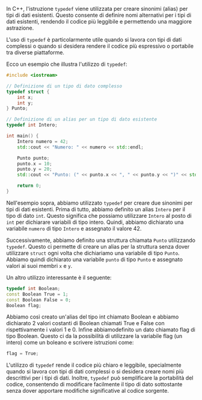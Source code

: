In C++, l'istruzione `typedef` viene utilizzata per creare sinonimi (alias) per tipi di dati esistenti. Questo consente di definire nomi alternativi per i tipi di dati esistenti, rendendo il codice più leggibile e permettendo una maggiore astrazione.

L'uso di `typedef` è particolarmente utile quando si lavora con tipi di dati complessi o quando si desidera rendere il codice più espressivo o portabile tra diverse piattaforme.

Ecco un esempio che illustra l'utilizzo di `typedef`:

```cpp
#include <iostream>

// Definizione di un tipo di dato complesso
typedef struct {
    int x;
    int y;
} Punto;

// Definizione di un alias per un tipo di dato esistente
typedef int Intero;

int main() {
    Intero numero = 42;
    std::cout << "Numero: " << numero << std::endl;

    Punto punto;
    punto.x = 10;
    punto.y = 20;
    std::cout << "Punto: (" << punto.x << ", " << punto.y << ")" << std::endl;

    return 0;
}
```

Nell'esempio sopra, abbiamo utilizzato `typedef` per creare due sinonimi per tipi di dati esistenti. Prima di tutto, abbiamo definito un alias `Intero` per il tipo di dato `int`. Questo significa che possiamo utilizzare `Intero` al posto di `int` per dichiarare variabili di tipo intero. Quindi, abbiamo dichiarato una variabile `numero` di tipo `Intero` e assegnato il valore 42.

Successivamente, abbiamo definito una struttura chiamata `Punto` utilizzando `typedef`. Questo ci permette di creare un alias per la struttura senza dover utilizzare `struct` ogni volta che dichiariamo una variabile di tipo `Punto`. Abbiamo quindi dichiarato una variabile `punto` di tipo `Punto` e assegnato valori ai suoi membri `x` e `y`.

Un altro utilizzo interessante è il seguente:

```cpp
typedef int Boolean;
const Boolean True = 1;
const Boolean False = 0;
Boolean flag;
```

Abbiamo così creato un'alias del tipo int chiamato Boolean e abbiamo dichiarato 2 valori costanti di Boolean chiamati True e False con rispettivamente i valori 1 e 0. Infine abbiamodefinito un dato chiamato flag di tipo Boolean. Questo ci da la possibilità di utilizzare la variabile flag (un intero) come un boleano e scrivere istruzioni come:

```cpp
flag = True;
```

L'utilizzo di `typedef` rende il codice più chiaro e leggibile, specialmente quando si lavora con tipi di dati complessi o si desidera creare nomi più descrittivi per i tipi di dati. Inoltre, `typedef` può semplificare la portabilità del codice, consentendo di modificare facilmente il tipo di dato sottostante senza dover apportare modifiche significative al codice sorgente.